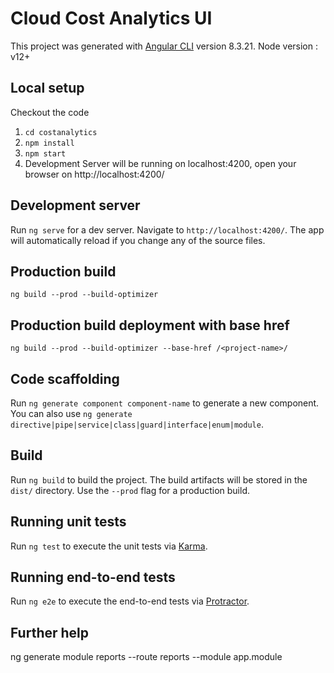 # Cloud Cost Analytics UI

This project was generated with [Angular CLI](https://github.com/angular/angular-cli) version 8.3.21.
Node version : v12+

## Local setup
Checkout the code 
1. `cd costanalytics`
2. `npm install`
3. `npm start`
4. Development Server will be running on localhost:4200, open your browser on http://localhost:4200/

## Development server

Run `ng serve` for a dev server. Navigate to `http://localhost:4200/`. The app will automatically reload if you change any of the source files.

## Production build
`ng build --prod --build-optimizer`

## Production build deployment with base href
`ng build --prod --build-optimizer --base-href /<project-name>/`


## Code scaffolding

Run `ng generate component component-name` to generate a new component. You can also use `ng generate directive|pipe|service|class|guard|interface|enum|module`.

## Build

Run `ng build` to build the project. The build artifacts will be stored in the `dist/` directory. Use the `--prod` flag for a production build.

## Running unit tests

Run `ng test` to execute the unit tests via [Karma](https://karma-runner.github.io).

## Running end-to-end tests

Run `ng e2e` to execute the end-to-end tests via [Protractor](http://www.protractortest.org/).

## Further help

ng generate module reports --route reports --module app.module
